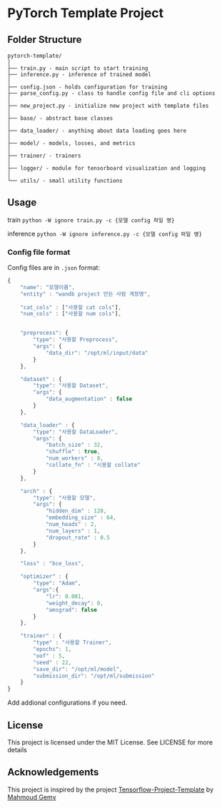 # PyTorch Template Project

## Folder Structure
  ```
  pytorch-template/
  │
  ├── train.py - main script to start training
  ├── inference.py - inference of trained model
  │
  ├── config.json - holds configuration for training
  ├── parse_config.py - class to handle config file and cli options
  │
  ├── new_project.py - initialize new project with template files
  │
  ├── base/ - abstract base classes
  │
  ├── data_loader/ - anything about data loading goes here
  │
  ├── model/ - models, losses, and metrics
  │
  ├── trainer/ - trainers
  │
  ├── logger/ - module for tensorboard visualization and logging
  │  
  └── utils/ - small utility functions
  ```

## Usage
train
`python -W ignore train.py -c {모델 config 파일 명}`

inference
`python -W ignore inference.py -c {모델 config 파일 명}`

### Config file format
Config files are in `.json` format:
```javascript
{
    "name": "모델이름",
    "entity" : "wandb project 만든 사람 계정명",
    
    "cat_cols" : ["사용할 cat cols"], 
    "num_cols" : ["사용할 num cols"],


    "preprocess": {
        "type": "사용할 Preprocess",
        "args": {
            "data_dir": "/opt/ml/input/data"
        }
    },

    "dataset" : {
        "type": "사용할 Dataset",
        "args": {
            "data_augmentation" : false
        }
    },

    "data_loader" : {
        "type": "사용할 DataLoader",
        "args": {
            "batch_size" : 32,
            "shuffle" : true,
            "num_workers" : 8,
            "collate_fn" : "시용할 collate"
        }
    },

    "arch" : {
        "type": "사용할 모델",
        "args": {
            "hidden_dim" : 128,
            "embedding_size" : 64,
            "num_heads" : 2,
            "num_layers" : 1,
            "dropout_rate" : 0.5
        }
    },

    "loss" : "bce_loss",

    "optimizer" : {
        "type": "Adam",
        "args":{
            "lr": 0.001,
            "weight_decay": 0,
            "amsgrad": false
        }
    },

    "trainer" : {
        "type" : "사용할 Trainer",
        "epochs": 1,
        "oof" : 5,
        "seed" : 22,
        "save_dir": "/opt/ml/model",
        "submission_dir": "/opt/ml/submission" 
    }
}
```

Add addional configurations if you need.

## License
This project is licensed under the MIT License. See  LICENSE for more details

## Acknowledgements
This project is inspired by the project [Tensorflow-Project-Template](https://github.com/MrGemy95/Tensorflow-Project-Template) by [Mahmoud Gemy](https://github.com/MrGemy95)
